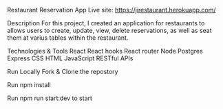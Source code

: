 Restaurant Reservation App Live site: https://jirestaurant.herokuapp.com/

Description For this project, I created an application for restaurants to allows users to create, update, view, delete reservations, as well as seat them at varius tables within the restaurant.

Technologies & Tools React React hooks React router Node Postgres Express CSS HTML JavaScript RESTful APIs

Run Locally Fork & Clone the repostory

Run npm install

Run npm run start:dev to start